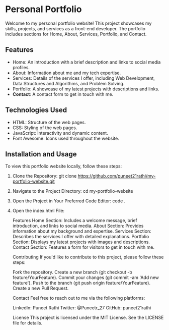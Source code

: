 # Personal Portfolio

Welcome to my personal portfolio website! This project showcases my skills, projects, and services as a front-end developer. The portfolio includes sections for Home, About, Services, Portfolio, and Contact.

## Features

- Home: An introduction with a brief description and links to social media profiles.
- About: Information about me and my tech expertise.
- Services: Details of the services I offer, including Web Development, Data Structures and Algorithms, and Problem Solving.
- Portfolio: A showcase of my latest projects with descriptions and links.
- **Contact**: A contact form to get in touch with me.

## Technologies Used

- HTML: Structure of the web pages.
- CSS: Styling of the web pages.
- JavaScript: Interactivity and dynamic content.
- Font Awesome: Icons used throughout the website.

## Installation and Usage

To view this portfolio website locally, follow these steps:

1. Clone the Repository:
    git clone https://github.com/puneet21rathi/my-portfolio-website.git

2. Navigate to the Project Directory:
    cd my-portfolio-website

3. Open the Project in Your Preferred Code Editor:
    code .

4. Open the index.html File:

    Features
    Home Section: Includes a welcome message, brief introduction, and links to social media.
    About Section: Provides information about my background and expertise.
    Services Section: Describes the services I offer with detailed explanations.
    Portfolio Section: Displays my latest projects with images and descriptions.
    Contact Section: Features a form for visitors to get in touch with me.

    Contributing
    If you'd like to contribute to this project, please follow these steps:

    Fork the repository.
    Create a new branch (git checkout -b feature/YourFeature).
    Commit your changes (git commit -am 'Add new feature').
    Push to the branch (git push origin feature/YourFeature).
    Create a new Pull Request.

    Contact
    Feel free to reach out to me via the following platforms:

    LinkedIn: Puneet Rathi
    Twitter: @Puneetr_27
    GitHub: puneet21rathi

    License
    This project is licensed under the MIT License. See the LICENSE file for details.



